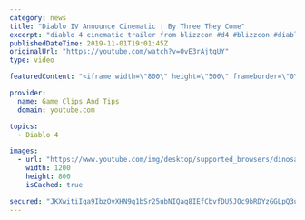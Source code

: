 ```yaml
---
category: news
title: "Diablo IV Announce Cinematic | By Three They Come"
excerpt: "diablo 4 cinematic trailer from blizzcon #d4 #blizzcon #diablo."
publishedDateTime: 2019-11-01T19:01:45Z
originalUrl: "https://youtube.com/watch?v=0vE3rAjtqUY"
type: video

featuredContent: "<iframe width=\"800\" height=\"500\" frameborder=\"0\" src=\"https://www.youtube.com/embed/0vE3rAjtqUY\" allow=\"accelerometer; autoplay; encrypted-media; gyroscope; picture-in-picture\" allowfullscreen></iframe>"

provider:
  name: Game Clips And Tips
  domain: youtube.com

topics:
  - Diablo 4

images:
  - url: "https://www.youtube.com/img/desktop/supported_browsers/dinosaur.png"
    width: 1200
    height: 800
    isCached: true

secured: "JKXwitiIqa9IbzOvXHN9q1bSr25ubNIQaq8IEfCbvfDU5JOc9bRDYzGGLpQ3urPoOr3vjRRycBkhpIdzLkVxlfbRZy3EPqTU3Z4KPLnW3BGF2ixP8h3PJN0/Mnu7p4p8nWXZfjUiONgHJsH+/ERg9lmyadIQcAg5Ki3N8WBbsy5agEMnbUjIjBynxbyNkJa8kCNFCiO3ez57zZsaQ0GkQABHpoxCBOx3odVl2EBJ8kGDCdQnEUho0PVH5IqpPNkw2D5iq/V9tVeQ4+T1sbuehNYeAiuSKJtsSdA2atTKorOdry0c4GNk+4aVvCvaZMxb6Qn6+2xE8dXXcW6ygBmDk8bqVy3i8iIuyzBS5c2U3ZZI4G7r3inDQDPRNYsC3//CzgUyFkX2lnIqnCeX0tV9ig==;qfnRhuwoW0f6KH08SLWjDA=="
---
```


